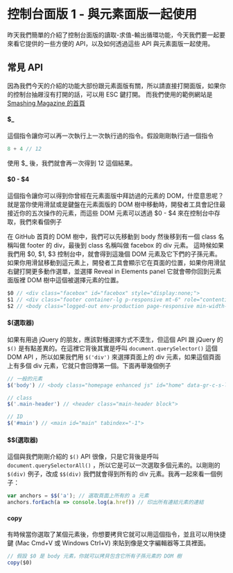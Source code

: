 # 控制台面版 1 - 與元素面版一起使用
昨天我們簡單的介紹了控制台面版的讀取-求值-輸出循環功能，今天我們要一起要來看它提供的一些方便的 API，以及如何透過這些 API 與元素面版一起使用。

## 常見 API
因為我們今天的介紹的功能大部份跟元素面版有關，所以請直接打開面版，如果你的控制台抽屜沒有打開的話，可以用 ESC 鍵打開。
而我們使用的範例網站是 [Smashing Magazine 的首頁](https://www.smashingmagazine.com/)

#### $_
這個指令讓你可以再一次執行上一次執行過的指令。假設剛剛執行過一個指令
```js
8 + 4 // 12 
```
使用 $_ 後，我們就會再一次得到 12 這個結果。

#### $0 - $4
這個指令讓你可以得到你曾經在元素面版中拜訪過的元素的 DOM，什麼意思呢？就是當你使用滑鼠或是鍵盤在元素面版的 DOM 樹中移動時，開發者工具會記住最接近你的五次操作的元素，而這些 DOM 元素可以透過 $0 - $4 來在控制台中存取，我們來看個例子

在 GitHub 首頁的 DOM 樹中，我們可以先移動到 body 然後移到有一個 class 名稱叫做 footer 的 div，最後到 class 名稱叫做 facebox 的 div 元素。
這時候如果我們用 $0, $1, $3 控制台中，就會得到這幾個 DOM 元素及它下們的子孫元素。如果你用滑鼠移動到這元素上，開發者工具會顯示它在頁面的位置，如果你用滑鼠右鍵打開更多動作選單，並選擇 Reveal in Elements panel 它就會帶你回到元素面版裡 DOM 樹中這個被選擇元素的位置。

```js
$0 // <div class="facebox" id="facebox" style="display:none;">
$1 // <div class="footer container-lg p-responsive mt-6" role="contentinfo">
$2 // <body class="logged-out env-production page-responsive min-width-0 f4" data-gr-c-s-loaded="true">
```

#### $(選取器)
如果有用過 jQuery 的朋友，應該對種選擇方式不漠生，但這個 API 跟 jQuery 的 `$()` 是有點差異的。在這裡它背後其實是呼叫 `document.querySelector()` 這個 DOM API ，所以如果我們用 `$('div')` 來選擇頁面上的 div 元素，如果這個頁面上有多個 div 元素，它就只會回傳第一個。下面再舉幾個例子

```js
// 一般的元素
$('body') // <body class="homepage enhanced js" id="home" data-gr-c-s-loaded="true">

// class
$('.main-header') // <header class="main-header block">

// ID
$('#main') // <main id="main" tabindex="-1">
```
#### $$(選取器)
這個與我們剛剛介紹的 `$()` API 很像，只是它背後是呼叫 `document.querySelectorAll()` ，所以它是可以一次選取多個元素的。以剛剛的 `$(div)` 例子，改成 `$$(div)` 我們就會得到所有的 div 元素。我再一起來看一個例子：

```js
var anchors = $$('a'); // 選取頁面上所有的 a 元素
anchors.forEach(a => console.log(a.href)) // 印出所有連結元素的連結

```

#### copy
有時候當你選取了某個元素後，你想要拷貝它就可以用這個指令，並且可以用快捷鍵 (Mac Cmd+V 或 Windows Ctrl+V) 來貼到像是文字編輯器等工具裡面。
```js
// 假設 $0 是 body 元素，你就可以拷貝包含它所有子孫元素的 DOM 樹
copy($0)
```


